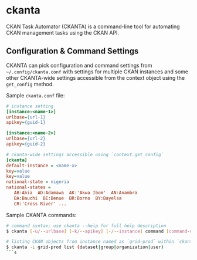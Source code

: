 # ckanta

CKAN Task Automator (CKANTA) is a command-line tool for automating CKAN management tasks
using the CKAN API.

## Configuration & Command Settings

CKANTA can pick configuration and command settings from `~/.config/ckanta.conf` with
settings for multiple CKAN instances and some other CKANTA-wide settings accessible
from the context object using the `get_config` method.


Sample `ckanta.conf` file:

```ini
# instance setting
[instance:<name-1>]
urlbase={url-1}
apikey={guid-1}

[instance:<name-2>]
urlbase={url-2}
apikey={guid-2}

# ckanta-wide settings accessible using `context.get_config`
[ckanta]
default-instance = <name-x>
key=value
key=value
national-state = nigeria
national-states =
   AB:Abia  AD:Adamawa  AK:'Akwa Ibom'  AN:Anambra
   BA:Bauchi  BE:Benue  BR:Borno  BY:Bayelsa
   CR:'Cross River' ...
```

Sample CKANTA commands:

```bash
# command syntax; use ckanta --help for full help description
$ ckanta [-u/--urlbase] [-k/--apikey] [-/--instance] command [command-options] 

# listing CKAN objects from instance named as `grid-prod` within `ckanta.conf`
$ ckanta -i grid-prod list (dataset|group|organization|user)
```s